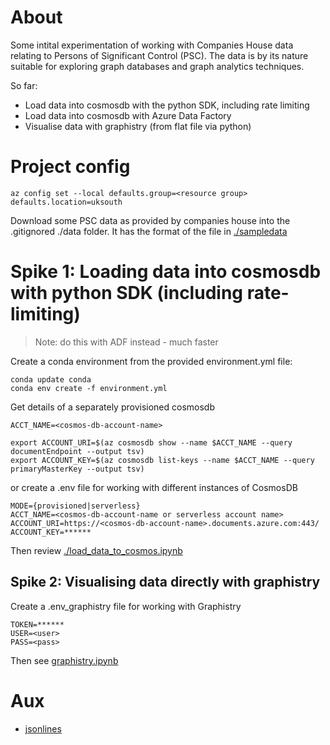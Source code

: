 # About
Some intital experimentation of working with Companies House data relating to Persons of Significant Control (PSC).
The data is by its nature suitable for exploring graph databases and graph analytics techniques.

So far:
- Load data into cosmosdb with the python SDK, including rate limiting
- Load data into cosmosdb with Azure Data Factory
- Visualise data with graphistry (from flat file via python)


# Project config
```
az config set --local defaults.group=<resource group> defaults.location=uksouth
```
Download some PSC data as provided by companies house into the .gitignored ./data folder.
It has the format of the file in [./sampledata](./sampledata)

# Spike 1: Loading data into cosmosdb with python SDK (including rate-limiting)
> Note: do this with ADF instead - much faster
> 
Create a conda environment from the provided environment.yml file:
```
conda update conda
conda env create -f environment.yml
``` 

Get details of a separately provisioned cosmosdb
```
ACCT_NAME=<cosmos-db-account-name>

export ACCOUNT_URI=$(az cosmosdb show --name $ACCT_NAME --query documentEndpoint --output tsv)
export ACCOUNT_KEY=$(az cosmosdb list-keys --name $ACCT_NAME --query primaryMasterKey --output tsv)
```

or create a .env file for working with different instances of CosmosDB
```
MODE={provisioned|serverless}
ACCT_NAME=<cosmos-db-account-name or serverless account name>
ACCOUNT_URI=https://<cosmos-db-account-name>.documents.azure.com:443/
ACCOUNT_KEY=******
```

Then review [./load_data_to_cosmos.ipynb](./load_data_to_cosmos.ipynb)

## Spike 2: Visualising data directly with graphistry

Create a .env_graphistry file for working with Graphistry
```
TOKEN=******
USER=<user>
PASS=<pass>
```

Then see [graphistry.ipynb](graphistry.ipynb)

# Aux
- [jsonlines](https://jsonlines.readthedocs.io/en/latest/)


